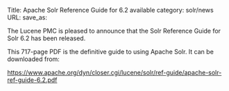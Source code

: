 Title: Apache Solr Reference Guide for 6.2 available
category: solr/news
URL: 
save_as: 

The Lucene PMC is pleased to announce that the Solr Reference Guide
for Solr 6.2 has been released.

This 717-page PDF is the definitive guide to using Apache Solr. It can be
downloaded from:

<https://www.apache.org/dyn/closer.cgi/lucene/solr/ref-guide/apache-solr-ref-guide-6.2.pdf>

